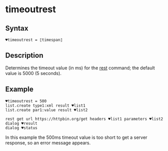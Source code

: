 # timeoutrest

## Syntax

```G1ANT
♥timeoutrest = ⟦timespan⟧
```

## Description

Determines the timeout value (in ms) for the [rest](G1ANT.Addon/G1ANT.Addon.Net/G1ANT.Addon.Net/Commands/RestCommand.md) command; the default value is 5000 (5 seconds).

## Example

```G1ANT
♥timeoutrest = 500
list.create type1:xml result ♥list1
list.create par1:value result ♥list2

rest get url https://httpbin.org/get headers ♥list1 parameters ♥list2
dialog ♥result
dialog ♥status
```

In this example the 500ms timeout value is too short to get a server response, so an error message appears.

